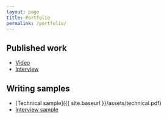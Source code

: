 ```yaml
---
layout: page
title: Portfolio
permalink: /portfolio/
---
```


## Published work 
* [Video](http://greatlakesecho.org/2015/06/10/microbes-at-53-year-old-coal-mine-fire-could-fight-pollution/) 
* [Interview](https://icer.msu.edu/about/announcements/icer-student-highlights-taylor-dunivin)

## Writing samples
* [Technical sample]({{ site.baseurl }}/assets/technical.pdf)
* [Interview sample]()
